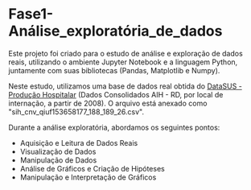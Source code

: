 # Fase1-Análise_exploratória_de_dados
Este projeto foi criado para o estudo de análise e exploração de dados reais, utilizando o ambiente Jupyter Notebook e a linguagem Python, juntamente com suas bibliotecas (Pandas, Matplotlib e Numpy).

Neste estudo, utilizamos uma base de dados real obtida do [DataSUS - Produção Hospitalar](https://datasus.saude.gov.br/informacoes-de-saude-tabnet/) (Dados Consolidados AIH - RD, por local de internação, a partir de 2008). O arquivo está anexado como "sih_cnv_qiuf153658177_188_189_26.csv".

Durante a análise exploratória, abordamos os seguintes pontos:
- Aquisição e Leitura de Dados Reais
- Visualização de Dados
- Manipulação de Dados
- Análise de Gráficos e Criação de Hipóteses
- Manipulação e Interpretação de Gráficos

